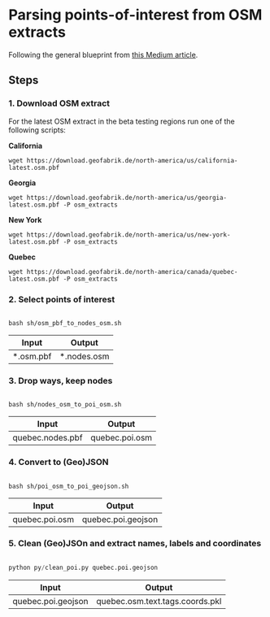 # Parsing points-of-interest from OSM extracts

Following the general blueprint from [this Medium article](https://medium.com/codait/easy-access-to-all-points-of-interest-data-acc6569e45b2).

## Steps

### 1. Download OSM extract

For the latest OSM extract in the beta testing regions run one of the following scripts:

**California**
```console
wget https://download.geofabrik.de/north-america/us/california-latest.osm.pbf
```

**Georgia**
```console
wget https://download.geofabrik.de/north-america/us/georgia-latest.osm.pbf -P osm_extracts
```

**New York**
```console
wget https://download.geofabrik.de/north-america/us/new-york-latest.osm.pbf -P osm_extracts
```

**Quebec**
```console
wget https://download.geofabrik.de/north-america/canada/quebec-latest.osm.pbf -P osm_extracts
```

### 2. Select points of interest
```console

bash sh/osm_pbf_to_nodes_osm.sh

```

|Input|Output|
|---|---|
|\*.osm.pbf|\*.nodes.osm|

### 3. Drop ways, keep nodes

```console

bash sh/nodes_osm_to_poi_osm.sh

```
|Input|Output|
|---|---|
|quebec.nodes.pbf|quebec.poi.osm|


### 4. Convert to (Geo)JSON

```console

bash sh/poi_osm_to_poi_geojson.sh

```

|Input|Output|
|---|---|
|quebec.poi.osm|quebec.poi.geojson|

### 5. Clean (Geo)JSOn and extract names, labels and coordinates

```python

python py/clean_poi.py quebec.poi.geojson

```

|Input|Output|
|---|---|
|quebec.poi.geojson|quebec.osm.text.tags.coords.pkl|